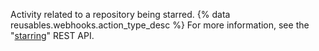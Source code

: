Activity related to a repository being starred. {% data reusables.webhooks.action_type_desc %} For more information, see the "[starring](/v3/activity/starring/)" REST API.
